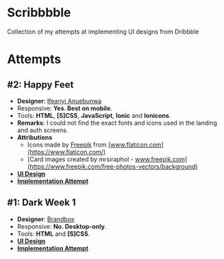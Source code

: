 # Scribbbble
Collection of my attempts at implementing UI designs from Dribbble

# Attempts

## **#2: Happy Feet**
- **Designer**: [Ifeanyi Anuebunwa](https://dribbble.com/Jeon316upzx)<br>
- Responsive: **Yes. Best on mobile**.
- Tools: **HTML**, **[S]CSS**, **JavaScript**, **Ionic** and **Ionicons**.
- **Remarks**: I could not find the exact fonts and icons used in the landing and auth screens.
- **Attributions**
  - Icons made by [Freepik](https://www.flaticon.com/authors/freepik) from [www.flaticon.com](https://www.flaticon.com/)
  - [Card images created by mrsiraphol - www.freepik.com](https://www.freepik.com/free-photos-vectors/background)
- [**UI Design**](https://dribbble.com/shots/11174313-happy-feet)
- [**Implementation Attempt**](./shots/happyfeet/index.html)

## **#1: Dark Week 1**
- **Designer**: [Brandbox](https://dribbble.com/studiobrandbox)<br>
- Responsive: **No. Desktop-only**.
- Tools: **HTML** and **[S]CSS**.
- [**UI Design**](https://dribbble.com/shots/12201453-Dark-week-1)
- [**Implementation Attempt**](./shots/dark/week1/index.html)

